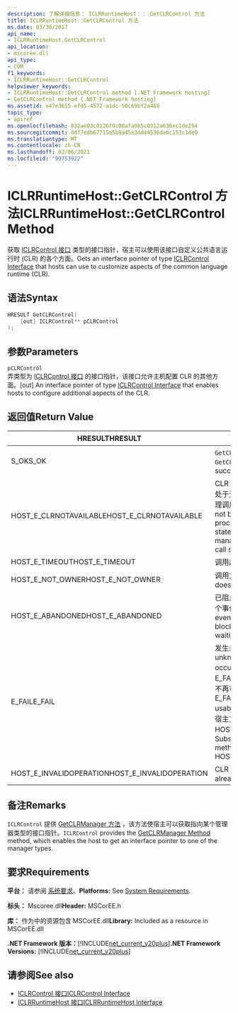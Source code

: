 ```yaml
---
description: 了解详细信息： ICLRRuntimeHost：： GetCLRControl 方法
title: ICLRRuntimeHost::GetCLRControl 方法
ms.date: 03/30/2017
api_name:
- ICLRRuntimeHost.GetCLRControl
api_location:
- mscoree.dll
api_type:
- COM
f1_keywords:
- ICLRRuntimeHost::GetCLRControl
helpviewer_keywords:
- ICLRRuntimeHost::GetCLRControl method [.NET Framework hosting]
- GetCLRControl method [.NET Framework hosting]
ms.assetid: e47e3655-efd5-4572-a1dc-50c69bf2a468
topic_type:
- apiref
ms.openlocfilehash: 832ae03c0126f0c08afa9b5c0312a636ec1de294
ms.sourcegitcommit: ddf7edb67715a5b9a45e3dd44536dabc153c1de0
ms.translationtype: MT
ms.contentlocale: zh-CN
ms.lasthandoff: 02/06/2021
ms.locfileid: "99753922"
---
```

# <a name="iclrruntimehostgetclrcontrol-method"></a><span data-ttu-id="7bd2e-103">ICLRRuntimeHost::GetCLRControl 方法</span><span class="sxs-lookup"><span data-stu-id="7bd2e-103">ICLRRuntimeHost::GetCLRControl Method</span></span>

<span data-ttu-id="7bd2e-104">获取 [ICLRControl 接口](iclrcontrol-interface.md) 类型的接口指针，宿主可以使用该接口自定义公共语言运行时 (CLR) 的各个方面。</span><span class="sxs-lookup"><span data-stu-id="7bd2e-104">Gets an interface pointer of type [ICLRControl Interface](iclrcontrol-interface.md) that hosts can use to customize aspects of the common language runtime (CLR).</span></span>  
  
## <a name="syntax"></a><span data-ttu-id="7bd2e-105">语法</span><span class="sxs-lookup"><span data-stu-id="7bd2e-105">Syntax</span></span>  
  
```cpp  
HRESULT GetCLRControl(  
    [out] ICLRControl** pCLRControl  
);  
```  
  
## <a name="parameters"></a><span data-ttu-id="7bd2e-106">参数</span><span class="sxs-lookup"><span data-stu-id="7bd2e-106">Parameters</span></span>  

 `pCLRControl`  
 <span data-ttu-id="7bd2e-107">弄类型为 [ICLRControl 接口](iclrcontrol-interface.md) 的接口指针，该接口允许主机配置 CLR 的其他方面。</span><span class="sxs-lookup"><span data-stu-id="7bd2e-107">[out] An interface pointer of type [ICLRControl Interface](iclrcontrol-interface.md) that enables hosts to configure additional aspects of the CLR.</span></span>  
  
## <a name="return-value"></a><span data-ttu-id="7bd2e-108">返回值</span><span class="sxs-lookup"><span data-stu-id="7bd2e-108">Return Value</span></span>  
  
|<span data-ttu-id="7bd2e-109">HRESULT</span><span class="sxs-lookup"><span data-stu-id="7bd2e-109">HRESULT</span></span>|<span data-ttu-id="7bd2e-110">说明</span><span class="sxs-lookup"><span data-stu-id="7bd2e-110">Description</span></span>|  
|-------------|-----------------|  
|<span data-ttu-id="7bd2e-111">S_OK</span><span class="sxs-lookup"><span data-stu-id="7bd2e-111">S_OK</span></span>|<span data-ttu-id="7bd2e-112">`GetCLRControl` 已成功返回。</span><span class="sxs-lookup"><span data-stu-id="7bd2e-112">`GetCLRControl` returned successfully.</span></span>|  
|<span data-ttu-id="7bd2e-113">HOST_E_CLRNOTAVAILABLE</span><span class="sxs-lookup"><span data-stu-id="7bd2e-113">HOST_E_CLRNOTAVAILABLE</span></span>|<span data-ttu-id="7bd2e-114">CLR 未加载到进程中，或 CLR 处于无法运行托管代码或成功处理调用的状态。</span><span class="sxs-lookup"><span data-stu-id="7bd2e-114">The CLR has not been loaded into a process, or the CLR is in a state in which it cannot run managed code or process the call successfully.</span></span>|  
|<span data-ttu-id="7bd2e-115">HOST_E_TIMEOUT</span><span class="sxs-lookup"><span data-stu-id="7bd2e-115">HOST_E_TIMEOUT</span></span>|<span data-ttu-id="7bd2e-116">调用超时。</span><span class="sxs-lookup"><span data-stu-id="7bd2e-116">The call timed out.</span></span>|  
|<span data-ttu-id="7bd2e-117">HOST_E_NOT_OWNER</span><span class="sxs-lookup"><span data-stu-id="7bd2e-117">HOST_E_NOT_OWNER</span></span>|<span data-ttu-id="7bd2e-118">调用方不拥有该锁。</span><span class="sxs-lookup"><span data-stu-id="7bd2e-118">The caller does not own the lock.</span></span>|  
|<span data-ttu-id="7bd2e-119">HOST_E_ABANDONED</span><span class="sxs-lookup"><span data-stu-id="7bd2e-119">HOST_E_ABANDONED</span></span>|<span data-ttu-id="7bd2e-120">已阻止的线程或纤程正在等待某个事件时，该事件被取消。</span><span class="sxs-lookup"><span data-stu-id="7bd2e-120">An event was canceled while a blocked thread or fiber was waiting on it.</span></span>|  
|<span data-ttu-id="7bd2e-121">E_FAIL</span><span class="sxs-lookup"><span data-stu-id="7bd2e-121">E_FAIL</span></span>|<span data-ttu-id="7bd2e-122">发生未知的灾难性故障。</span><span class="sxs-lookup"><span data-stu-id="7bd2e-122">An unknown catastrophic failure occurred.</span></span> <span data-ttu-id="7bd2e-123">如果方法返回 E_FAIL，则 CLR 在该进程内将不再可用。</span><span class="sxs-lookup"><span data-stu-id="7bd2e-123">If a method returns E_FAIL, the CLR is no longer usable within the process.</span></span> <span data-ttu-id="7bd2e-124">对宿主方法的后续调用会返回 HOST_E_CLRNOTAVAILABLE。</span><span class="sxs-lookup"><span data-stu-id="7bd2e-124">Subsequent calls to hosting methods return HOST_E_CLRNOTAVAILABLE.</span></span>|  
|<span data-ttu-id="7bd2e-125">HOST_E_INVALIDOPERATION</span><span class="sxs-lookup"><span data-stu-id="7bd2e-125">HOST_E_INVALIDOPERATION</span></span>|<span data-ttu-id="7bd2e-126">CLR 已经开始。</span><span class="sxs-lookup"><span data-stu-id="7bd2e-126">The CLR has already started.</span></span>|  
  
## <a name="remarks"></a><span data-ttu-id="7bd2e-127">备注</span><span class="sxs-lookup"><span data-stu-id="7bd2e-127">Remarks</span></span>  

 <span data-ttu-id="7bd2e-128">`ICLRControl` 提供 [GetCLRManager 方法](iclrcontrol-getclrmanager-method.md) ，该方法使宿主可以获取指向某个管理器类型的接口指针。</span><span class="sxs-lookup"><span data-stu-id="7bd2e-128">`ICLRControl` provides the [GetCLRManager Method](iclrcontrol-getclrmanager-method.md) method, which enables the host to get an interface pointer to one of the manager types.</span></span>  
  
## <a name="requirements"></a><span data-ttu-id="7bd2e-129">要求</span><span class="sxs-lookup"><span data-stu-id="7bd2e-129">Requirements</span></span>  

 <span data-ttu-id="7bd2e-130">**平台：** 请参阅 [系统要求](../../get-started/system-requirements.md)。</span><span class="sxs-lookup"><span data-stu-id="7bd2e-130">**Platforms:** See [System Requirements](../../get-started/system-requirements.md).</span></span>  
  
 <span data-ttu-id="7bd2e-131">**标头：** Mscoree.dll</span><span class="sxs-lookup"><span data-stu-id="7bd2e-131">**Header:** MSCorEE.h</span></span>  
  
 <span data-ttu-id="7bd2e-132">**库：** 作为中的资源包含 MSCorEE.dll</span><span class="sxs-lookup"><span data-stu-id="7bd2e-132">**Library:** Included as a resource in MSCorEE.dll</span></span>  
  
 <span data-ttu-id="7bd2e-133">**.NET Framework 版本：**[!INCLUDE[net_current_v20plus](../../../../includes/net-current-v20plus-md.md)]</span><span class="sxs-lookup"><span data-stu-id="7bd2e-133">**.NET Framework Versions:** [!INCLUDE[net_current_v20plus](../../../../includes/net-current-v20plus-md.md)]</span></span>  
  
## <a name="see-also"></a><span data-ttu-id="7bd2e-134">请参阅</span><span class="sxs-lookup"><span data-stu-id="7bd2e-134">See also</span></span>

- [<span data-ttu-id="7bd2e-135">ICLRControl 接口</span><span class="sxs-lookup"><span data-stu-id="7bd2e-135">ICLRControl Interface</span></span>](iclrcontrol-interface.md)
- [<span data-ttu-id="7bd2e-136">ICLRRuntimeHost 接口</span><span class="sxs-lookup"><span data-stu-id="7bd2e-136">ICLRRuntimeHost Interface</span></span>](iclrruntimehost-interface.md)
